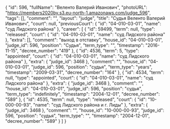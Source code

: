 {
    "id": 596,
    "fullName": "Веленто Валерий Иванович",
    "photoURL": "https://members2020by.s3.eu-north-1.amazonaws.com/judge_596",
    "tags": [],
    "comment": "",
    "layout": "judge",
    "title": "Судья Веленто Валерий Иванович",
    "court": null,
    "previousCourt": {
        "id": "04-010-03-01",
        "name": "суд Лидского района"
    },
    "career": [
        {
            "id": 59499,
            "term": null,
            "type": "released",
            "court": {
                "id": "04-010-03-01",
                "name": "суд Лидского района"
            },
            "extra": [],
            "comment": "выход в отставку",
            "house_id": "04-010-03-01",
            "judge_id": 596,
            "position": "Судья",
            "term_type": "",
            "timestamp": "2016-11-15",
            "decree_number": "419"
        },
        {
            "id": 4536,
            "term": 5,
            "type": "appointed",
            "court": {
                "id": "04-010-03-01",
                "name": "суд Лидского района"
            },
            "extra": {
                "judge_id": 3468
            },
            "comment": "",
            "house_id": "04-010-03-01",
            "judge_id": 596,
            "position": "судья",
            "term_type": "years",
            "timestamp": "2009-03-31",
            "decree_number": "164"
        },
        {
            "id": 4534,
            "term": null,
            "type": "appointed",
            "court": {
                "id": "04-010-03-01",
                "name": "суд Лидского района"
            },
            "extra": {
                "judge_id": 3468
            },
            "comment": "",
            "house_id": "04-010-03-01",
            "judge_id": 596,
            "position": "судья",
            "term_type": "indefinitely",
            "timestamp": "2004-12-01",
            "decree_number": "589"
        },
        {
            "id": 4535,
            "term": null,
            "type": "released",
            "court": {
                "id": "10-000-00-93",
                "name": "суд Лидского района и г. Лиды"
            },
            "extra": {
                "judge_id": 3468
            },
            "comment": "",
            "house_id": "10-000-00-93",
            "judge_id": 596,
            "position": "судья",
            "term_type": "",
            "timestamp": "2004-12-01",
            "decree_number": "589"
        }
    ]
}